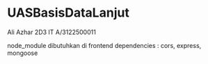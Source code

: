 # UASBasisDataLanjut
Ali Azhar 2D3 IT A/3122500011

node_module dibutuhkan di frontend
dependencies : cors, express, mongoose

